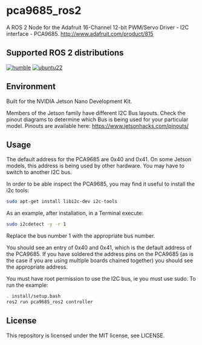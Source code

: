 # pca9685_ros2

A ROS 2 Node for the Adafruit 16-Channel 12-bit PWM/Servo Driver - I2C interface - PCA9685.
http://www.adafruit.com/product/815

## Supported ROS 2 distributions

[![humble][humble-badge]][humble]
[![ubuntu22][ubuntu22-badge]][ubuntu22]

## Environment
Built for the NVIDIA Jetson Nano Development Kit.

Members of the Jetson family have different I2C Bus layouts. Check the pinout diagrams to determine which Bus is being used for your particular model. Pinouts are available here: https://www.jetsonhacks.com/pinouts/

## Usage

The default address for the PCA9685 are 0x40 and 0x41. On some Jetson models, this address is being used by other hardware. You may have to switch to another I2C bus.

In order to be able inspect the PCA9685, you may find it useful to install the i2c tools:

```sh
sudo apt-get install libi2c-dev i2c-tools
```

As an example, after installation, in a Terminal execute:

```sh
sudo i2cdetect -y -r 1
```

Replace the bus number 1 with the appropriate bus number.

You should see an entry of 0x40 and 0x41, which is the default address of the PCA9685. If you have soldered the address pins on the PCA9685 (as is the case if you are using multiple boards chained together) you should see the appropriate address.

You must have root permission to use the I2C bus, ie you must use sudo. To run the example:

```sh
. install/setup.bash
ros2 run pca9685_ros2 controller
```

## License
This repository is licensed under the MIT license, see LICENSE.

[humble-badge]: https://img.shields.io/badge/-HUMBLE-orange?style=flat-square&logo=ros
[humble]: https://docs.ros.org/en/humble/index.html

[ubuntu22-badge]: https://img.shields.io/badge/-UBUNTU%2022%2E04-blue?style=flat-square&logo=ubuntu&logoColor=white
[ubuntu22]: https://releases.ubuntu.com/jammy/

